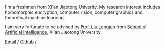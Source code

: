 I'm a freshmen from Xi'an Jiaotong Univerity. My research interest includes homomorphic encryption, computer vision, computer graphics and theoretical machine learning.

I am very fortunate to be advised by [Prof. Liu Longjun](https://gr.xjtu.edu.cn/en/web/liulongjun) from [School of Artificial Intelligence](http://www.aiar.xjtu.edu.cn/), Xi'an Jiaotong University. 

[Email](2831532315@stu.xjtu.edu.cn) / [Github](https://github.com/Bosun) / 
